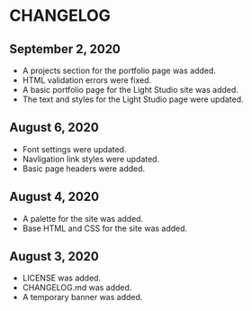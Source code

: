 # CHANGELOG

## September 2, 2020
- A projects section for the portfolio page was added.
- HTML validation errors were fixed.
- A basic portfolio page for the Light Studio site was added.
- The text and styles for the Light Studio page were updated.

## August 6, 2020
- Font settings were updated.
- Navligation link styles were updated.
- Basic page headers were added.

## August 4, 2020
- A palette for the site was added.
- Base HTML and CSS for the site was added.

## August 3, 2020
- LICENSE was added.
- CHANGELOG.md was added.
- A temporary banner was added.
